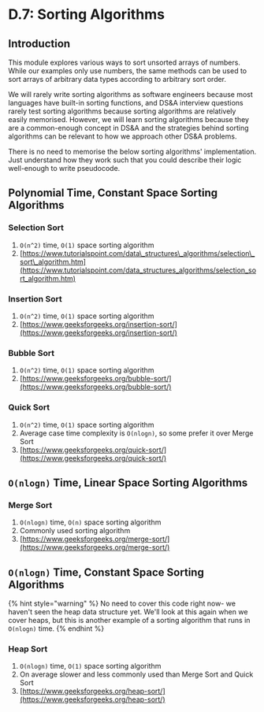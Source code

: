 # D.7: Sorting Algorithms

## Introduction

This module explores various ways to sort unsorted arrays of numbers. While our examples only use numbers, the same methods can be used to sort arrays of arbitrary data types according to arbitrary sort order.

We will rarely write sorting algorithms as software engineers because most languages have built-in sorting functions, and DS&A interview questions rarely test sorting algorithms because sorting algorithms are relatively easily memorised. However, we will learn sorting algorithms because they are a common-enough concept in DS&A and the strategies behind sorting algorithms can be relevant to how we approach other DS&A problems.

There is no need to memorise the below sorting algorithms' implementation. Just understand how they work such that you could describe their logic well-enough to write pseudocode.

## Polynomial Time, Constant Space Sorting Algorithms

### Selection Sort

1. `O(n^2)` time, `O(1)` space sorting algorithm
2. [https://www.tutorialspoint.com/data\_structures\_algorithms/selection\_sort\_algorithm.htm](https://www.tutorialspoint.com/data_structures_algorithms/selection_sort_algorithm.htm)

### Insertion Sort

1. `O(n^2)` time, `O(1)` space sorting algorithm
2. [https://www.geeksforgeeks.org/insertion-sort/](https://www.geeksforgeeks.org/insertion-sort/)

### Bubble Sort

1. `O(n^2)` time, `O(1)` space sorting algorithm
2. [https://www.geeksforgeeks.org/bubble-sort/](https://www.geeksforgeeks.org/bubble-sort/)

### Quick Sort

1. `O(n^2)` time, `O(1)` space sorting algorithm
2. Average case time complexity is `O(nlogn)`, so some prefer it over Merge Sort
3. [https://www.geeksforgeeks.org/quick-sort/](https://www.geeksforgeeks.org/quick-sort/)

## `O(nlogn)` Time, Linear Space Sorting Algorithms

### Merge Sort

1. `O(nlogn)` time, `O(n)` space sorting algorithm
2. Commonly used sorting algorithm
3. [https://www.geeksforgeeks.org/merge-sort/](https://www.geeksforgeeks.org/merge-sort/) 

## `O(nlogn)` Time, Constant Space Sorting Algorithms

{% hint style="warning" %}
No need to cover this code right now- we haven't seen the heap data structure yet. We'll look at this again when we cover heaps, but this is another example of a sorting algorithm that runs in `O(nlogn)` time.
{% endhint %}

### Heap Sort

1. `O(nlogn)` time, `O(1)` space sorting algorithm
2. On average slower and less commonly used than Merge Sort and Quick Sort
3. [https://www.geeksforgeeks.org/heap-sort/](https://www.geeksforgeeks.org/heap-sort/)

